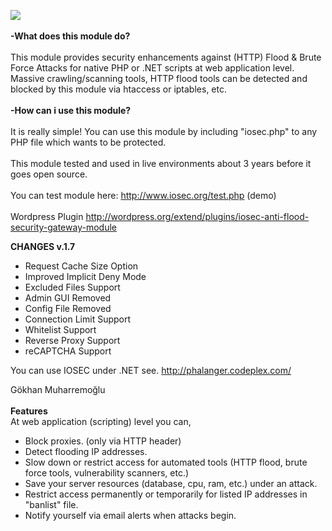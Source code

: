 <img src='http://sourceforge.net/projects/iosec/screenshots/screenshot-2.png'><br><br><b>-What does this module do?</b><br><br>
This module provides security enhancements against (HTTP) Flood & Brute Force Attacks for native PHP or .NET scripts at web application level. Massive crawling/scanning tools, HTTP flood tools can be detected and blocked by this module via htaccess or iptables, etc.<br>
<br>
<b>-How can i use this module?</b><br><br>
It is really simple! You can use this module by including "iosec.php" to any PHP file which wants to be protected.<br>
<br>
This module tested and used in live environments about 3 years before it goes open source.<br>
<br>
You can test module here: <a href='http://www.iosec.org/test.php'>http://www.iosec.org/test.php</a> (demo)<br>
<br>
Wordpress Plugin <a href='http://wordpress.org/extend/plugins/iosec-anti-flood-security-gateway-module'>http://wordpress.org/extend/plugins/iosec-anti-flood-security-gateway-module</a>

<b>CHANGES v.1.7</b>

- Request Cache Size Option<br>
- Improved Implicit Deny Mode<br>
- Excluded Files Support<br>
- Admin GUI Removed<br>
- Config File Removed<br>
- Connection Limit Support<br>
- Whitelist Support<br>
- Reverse Proxy Support<br>
- reCAPTCHA Support <br>

You can use IOSEC under .NET see. <a href='http://phalanger.codeplex.com/'>http://phalanger.codeplex.com/</a>

Gökhan Muharremoğlu<br>
<br>
<b>Features</b><br>
At web application (scripting) level you can,<br>
- Block proxies. (only via HTTP header)<br>
- Detect flooding IP addresses.<br>
- Slow down or restrict access for automated tools (HTTP flood, brute force tools, vulnerability scanners, etc.)<br>
- Save your server resources (database, cpu, ram, etc.) under an attack.<br>
- Restrict access permanently or temporarily for listed IP addresses in "banlist" file.<br>
- Notify yourself via email alerts when attacks begin.<br>